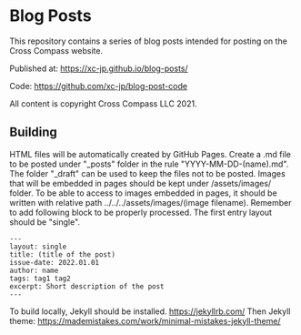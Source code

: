 Blog Posts
==========

This repository contains a series of blog posts intended for posting on the
Cross Compass website.

Published at: https://xc-jp.github.io/blog-posts/

Code: https://github.com/xc-jp/blog-post-code

All content is copyright Cross Compass LLC 2021.

## Building

HTML files will be automatically created by GitHub Pages.
Create a .md file to be posted under "\_posts" folder in the rule "YYYY-MM-DD-(name).md".
The folder "\_draft" can be used to keep the files not to be posted.
Images that will be embedded in pages should be kept under /assets/images/ folder.
To be able to access to images embedded in pages, it should be written with relative path ../../../assets/images/(image filename).
Remember to add following block to be properly processed.
The first entry layout should be "single".

```
---
layout: single
title: (title of the post)
issue-date: 2022.01.01
author: name
tags: tag1 tag2
excerpt: Short description of the post
---
```

To build locally, Jekyll should be installed. https://jekyllrb.com/
Then Jekyll theme: https://mademistakes.com/work/minimal-mistakes-jekyll-theme/
